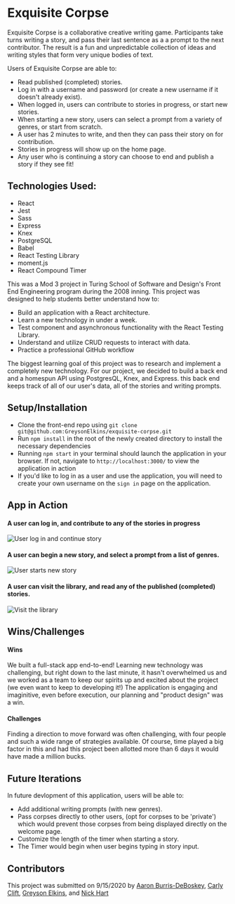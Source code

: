 # Exquisite Corpse

 Exquisite Corpse is a collaborative creative writing game. Participants take turns writing a story, and pass their last sentence as a a prompt to the next contributor. The result is a fun and unpredictable collection of ideas and writing styles that form very unique bodies of text.

 Users of Exquisite Corpse are able to:
 * Read published (completed) stories.
 * Log in with a username and password (or create a new username if it doesn't already exist).
 * When logged in, users can contribute to stories in progress, or start new stories. 
 * When starting a new story, users can select a prompt from a variety of genres, or start from scratch.
 * A user has 2 minutes to write, and then they can pass their story on for contribution. 
 * Stories in progress will show up on the home page. 
 * Any user who is continuing a story can choose to end and publish a story if they see fit!

## Technologies Used:
* React
* Jest
* Sass
* Express
* Knex
* PostgreSQL
* Babel
* React Testing Library
* moment.js
* React Compound Timer


This was a Mod 3 project in Turing School of Software and Design's Front End Engineering program during the 2008 inning. This project was designed to help students better understand how to:
- Build an application with a React architecture.
- Learn a new technology in under a week.
- Test component and asynchronous functionality with the React Testing Library.
- Understand and utilize CRUD requests to interact with data. 
- Practice a professional GitHub workflow

The biggest learning goal of this project was to research and implement a completely new technology. For our project, we decided to build a back end and a homespun API using PostgresQL, Knex, and Express. this back end keeps track of all of our user's data, all of the stories and writing prompts. 


## Setup/Installation
- Clone the front-end repo using `git clone git@github.com:GreysonElkins/exquisite-corpse.git`
- Run `npm install` in the root of the newly created directory to install the necessary dependencies
- Running `npm start` in your terminal should launch the application in your browser. If not, navigate to `http://localhost:3000/` to view the application in action
- If you'd like to log in as a user and use the application, you will need to create your own username on the `sign in` page on the application.

## App in Action

#### A user can log in, and contribute to any of the stories in progress

![User log in and continue story](./src/assets/gifs/login-continue.gif)

#### A user can begin a new story, and select a prompt from a list of genres. 

![User starts new story](./src/assets/gifs/start-story.gif)

#### A user can visit the library, and read any of the published (completed) stories.

![Visit the library](./src/assets/gifs/visit-library.gif)

## Wins/Challenges
#### Wins
We built a full-stack app end-to-end! Learning new technology was challenging, but right down to the last minute, it hasn't overwhelmed us and we worked as a team to keep our spirits up and excited about the project (we even want to keep to developing it!) The application is engaging and imaginitive, even before execution, our planning and "product design" was a win.

#### Challenges
Finding a direction to move forward was often challenging, with four people and such a wide range of strategies available. Of course, time played a big factor in this and had this project been allotted more than 6 days it would have made a million bucks.

## Future Iterations
In future devlopment of this application, users will be able to:
* Add additional writing prompts (with new genres).
* Pass corpses directly to other users, (opt for corpses to be 'private') which would prevent those corpses from being displayed directly on the welcome page.
* Customize the length of the timer when starting a story. 
* The Timer would begin when user begins typing in story input.

## Contributors
This project was submitted on 9/15/2020 by [Aaron Burris-DeBoskey](https://github.com/Abdeboskey), [Carly Clift](https://github.com/carlymclift), [Greyson Elkins](https://github.com/GreysonElkins), and [Nick Hart](https://github.com/nickhartdev)

